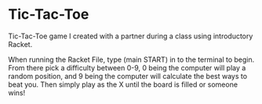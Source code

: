 # Tic-Tac-Toe
Tic-Tac-Toe game I created with a partner during a class using introductory Racket.

When running the Racket File, type (main START) in to the terminal to begin. From there pick a difficulty between 0-9, 0 being the computer will play a random position, and 9 being the computer will calculate the best ways to beat you. Then simply play as the X until the board is filled or someone wins!
